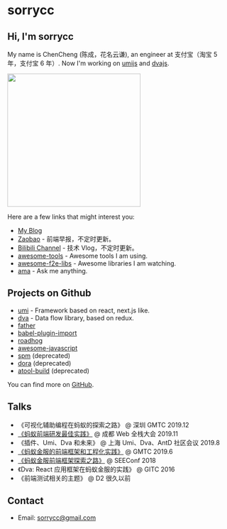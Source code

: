 # sorrycc

## Hi, I'm sorrycc

My name is ChenCheng (陈成，花名云谦), an engineer at 支付宝（淘宝 5 年，支付宝 6 年）. Now I'm working on [umijs](https://umijs.org/) and [dvajs](https://dvajs.com/).

<img src="https://img.alicdn.com/tfs/TB1ia0HdHr1gK0jSZFDXXb9yVXa-1783-2675.jpg" width="300" />

Here are a few links that might interest you:

* [My Blog](https://github.com/sorrycc/blog/issues)
* [Zaobao](https://github.com/sorrycc/zaobao/issues) - 前端早报，不定时更新。
* [Bilibili Channel](https://space.bilibili.com/27472034) - 技术 Vlog，不定时更新。
* [awesome-tools](https://github.com/sorrycc/awesome-tools) - Awesome tools I am using.
* [awesome-f2e-libs](https://github.com/sorrycc/awesome-f2e-libs) - Awesome libraries I am watching.
* [ama](https://github.com/sorrycc/ama) - Ask me anything.

## Projects on Github

* [umi](https://github.com/umijs/umi) - Framework based on react, next.js like.
* [dva](https://github.com/dvajs/dva) - Data flow library, based on redux.
* [father](https://github.com/umijs/father)
* [babel-plugin-import](https://github.com/ant-design/babel-plugin-import)
* [roadhog](https://github.com/sorrycc/roadhog)
* [awesome-javascript](https://github.com/sorrycc/awesome-javascript)
* [spm](https://github.com/spmjs/spm) (deprecated)
* [dora](https://github.com/dora-js/dora) (deprecated)
* [atool-build](https://github.com/ant-tool/atool-build) (deprecated)

You can find more on [GitHub](https://github.com/sorrycc).

## Talks

* 《可视化辅助编程在蚂蚁的探索之路》 @ 深圳 GMTC 2019.12
* [《蚂蚁前端研发最佳实践》](https://github.com/sorrycc/blog/issues/90) @ 成都 Web 全栈大会 2019.11
* 《插件、Umi、Dva 和未来》 @ 上海 Umi、Dva、AntD 社区会议 2019.8
* [《蚂蚁金服的前端框架和工程化实践》](https://github.com/sorrycc/blog/issues/85) @ GMTC 2019.6
* [《蚂蚁金服前端框架探索之路》](https://www.bilibili.com/video/av40319780/) @ SEEConf 2018
* 《Dva: React 应用框架在蚂蚁金服的实践》 @ GITC 2016
* 《前端测试相关的主题》 @ D2 很久以前

## Contact

* Email: sorrycc@gmail.com

